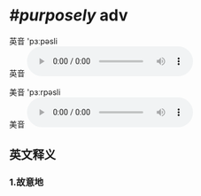 # ***\#purposely*** adv
英音 'pɜːpəsli  
英音
<audio src="./media/purposely1_AAC.aac" controls="controls"></audio>

美音 'pɜːrpəsli  
美音
<audio src="./media/purposely2_AAC.aac" controls="controls"></audio>



  

英文释义
---
### 1.**故意地**  



